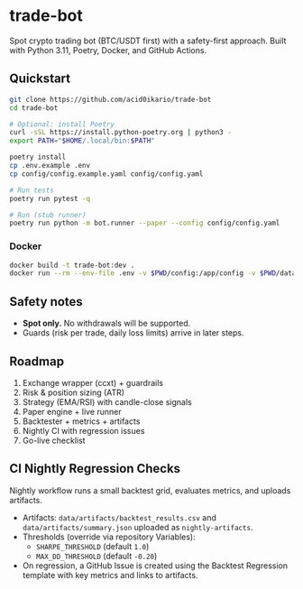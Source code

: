 # trade-bot

Spot crypto trading bot (BTC/USDT first) with a safety-first approach. Built with Python 3.11, Poetry, Docker, and GitHub Actions.

## Quickstart

```bash
git clone https://github.com/acid0ikario/trade-bot
cd trade-bot

# Optional: install Poetry
curl -sSL https://install.python-poetry.org | python3 -
export PATH="$HOME/.local/bin:$PATH"

poetry install
cp .env.example .env
cp config/config.example.yaml config/config.yaml

# Run tests
poetry run pytest -q

# Run (stub runner)
poetry run python -m bot.runner --paper --config config/config.yaml
```

### Docker

```bash
docker build -t trade-bot:dev .
docker run --rm --env-file .env -v $PWD/config:/app/config -v $PWD/data:/app/data trade-bot:dev python -m bot.runner --paper --config config/config.yaml
```

## Safety notes

* **Spot only.** No withdrawals will be supported.
* Guards (risk per trade, daily loss limits) arrive in later steps.

## Roadmap

1. Exchange wrapper (ccxt) + guardrails
2. Risk & position sizing (ATR)
3. Strategy (EMA/RSI) with candle-close signals
4. Paper engine + live runner
5. Backtester + metrics + artifacts
6. Nightly CI with regression issues
7. Go-live checklist

## CI Nightly Regression Checks

Nightly workflow runs a small backtest grid, evaluates metrics, and uploads artifacts.

- Artifacts: `data/artifacts/backtest_results.csv` and `data/artifacts/summary.json` uploaded as `nightly-artifacts`.
- Thresholds (override via repository Variables):
  - `SHARPE_THRESHOLD` (default `1.0`)
  - `MAX_DD_THRESHOLD` (default `-0.20`)
- On regression, a GitHub Issue is created using the Backtest Regression template with key metrics and links to artifacts.

